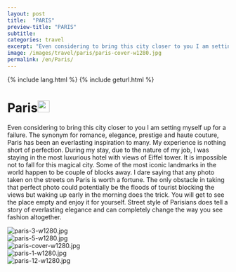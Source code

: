 ```yaml
---
layout: post
title:  "PARIS"
preview-title: "PARIS"
subtitle:
categories: travel
excerpt: "Even considering to bring this city closer to you I am setting myself up for a failure. The synonym for romance,elegance" 
image: /images/travel/paris/paris-cover-w1280.jpg
permalink: /en/Paris/
---
```

{% include lang.html %}
{% include geturl.html %}
<div class="dark-grey-bg">
    <div class="container">
        <div class="row">
            <div class="col section ft-white ft-300">
                <h1 class="white-color">Paris<img class="space" src="{{ '/assets/images/aquarius.png' | prepend: SourceUrl }}" width="27"></h1>
                <p class="white-color ft-300">Even considering to bring this city closer to you I am setting myself up for a failure. The synonym for romance, elegance, prestige and haute couture, Paris has been an everlasting inspiration to many. My experience is nothing short of perfection. During my stay, due to the nature of my job, I was staying in the most luxurious hotel with views of Eiffel tower. It is impossible not to fall for this magical city. Some of the most iconic landmarks in the world happen to be couple of blocks away. I dare saying that any photo taken on the streets on Paris is worth a fortune. The only obstacle in taking that perfect photo could potentially be the floods of tourist blocking the views but waking up early in the morning does the trick. You will get to see the place empty and enjoy it for yourself. Street style of Parisians does tell a story of everlasting elegance and can completely change the way you see fashion altogether.</p>
            </div>
        </div>
    </div>
    <div class="post-gallery">
        <div class="container">
            <div class="row">
                <div class="col-md-6">
                    <img src="{{ '/images/travel/paris/paris-3-w1280.jpg' | prepend: SourceUrl }}" alt="paris-3-w1280.jpg">
                </div>
                <div class="col-md-6">
                    <img src="{{ '/images/travel/paris/paris-5-w1280.jpg' | prepend: SourceUrl }}" alt="paris-5-w1280.jpg">
                </div>
            </div>
            <div class="row">
                <div class="col">
                    <img src="{{ '/images/travel/paris/paris-cover-w1280.jpg' | prepend: SourceUrl }}" alt="paris-cover-w1280.jpg">
                </div>
            </div>
            <div class="row">
                <div class="col-md-6">
                    <img src="{{ '/images/travel/paris/paris-1-w1280.jpg' | prepend: SourceUrl }}" alt="paris-1-w1280.jpg">
                </div>
                <div class="col-md-6">
                    <img src="{{ '/images/travel/paris/paris-12-w1280.jpg' | prepend: SourceUrl }}" alt="paris-12-w1280.jpg">
                </div>
            </div>
        </div>
    </div>
</div>
